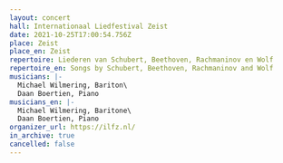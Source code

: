 ```yaml
---
layout: concert
hall: Internationaal Liedfestival Zeist
date: 2021-10-25T17:00:54.756Z
place: Zeist
place_en: Zeist
repertoire: Liederen van Schubert, Beethoven, Rachmaninov en Wolf
repertoire_en: Songs by Schubert, Beethoven, Rachmaninov and Wolf
musicians: |-
  Michael Wilmering, Bariton\
  Daan Boertien, Piano
musicians_en: |-
  Michael Wilmering, Baritone\
  Daan Boertien, Piano
organizer_url: https://ilfz.nl/
in_archive: true
cancelled: false
---
```

